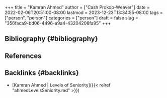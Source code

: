+++
title = "Kamran Ahmed"
author = ["Cash Prokop-Weaver"]
date = 2022-02-06T20:51:00-08:00
lastmod = 2023-12-23T13:34:55-08:00
tags = ["person", "person"]
categories = ["person"]
draft = false
slug = "356faca9-bd06-4496-a9a4-43204208fa95"
+++

## Bibliography {#bibliography}

## References

<style>.csl-entry{text-indent: -1.5em; margin-left: 1.5em;}</style><div class="csl-bib-body">
</div>



## Backlinks {#backlinks}

-   [Kamran Ahmed | Levels of Seniority]({{< relref "ahmedLevelsSeniority.md" >}})
